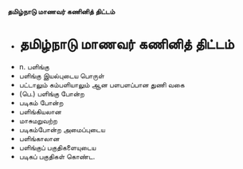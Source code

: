 **தமிழ்நாடு மாணவர் கணினித் திட்டம்**
- # தமிழ்நாடு மாணவர் கணினித் திட்டம்
- n. பளிங்கு
- பளிங்கு இயல்புடைய பொருள்
- பட்டாலும் கம்பளியாலும் ஆன பளபளப்பான துணி வகை
- (பெ.) பளிங்கு போன்ற
- படிகம் போன்ற
- பளிங்கியலான
- மாசுமறுவற்ற
- படிகம்போன்ற அமைப்புடைய
- பளிங்காலான
- பளிங்குப் பகுதிகளையுடைய
- படிகப் பகுதிகள் கொண்ட.

